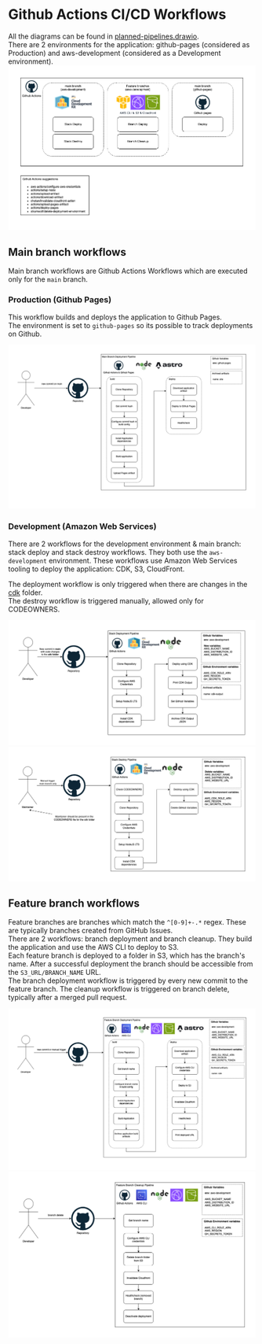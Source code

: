 # Github Actions CI/CD Workflows

All the diagrams can be found in [planned-pipelines.drawio](./planned-pipelines.drawio).  
There are 2 environments for the application: github-pages (considered as Production) and aws-development (considered as a Development environment).  
![Overview of workflows](./high-level-diagram.drawio.png)  

## Main branch workflows
Main branch workflows are Github Actions Workflows which are executed only for the `main` branch.  

### Production (Github Pages)
This workflow builds and deploys the application to Github Pages.  
The environment is set to `github-pages` so its possible to track deployments on Github.

![Github Pages workflow](./main-deploy.drawio.png)  

### Development (Amazon Web Services)
There are 2 workflows for the development environment & main branch: stack deploy and stack destroy workflows. They both use the `aws-development` environment.
These workflows use Amazon Web Services tooling to deploy the application: CDK, S3, CloudFront.  

The deployment workflow is only triggered when there are changes in the [cdk](../../cdk/) folder.  
The destroy workflow is triggered manually, allowed only for CODEOWNERS.  

![AWS CDK Stack Deployment workflow](./stack-deploy.drawio.png)  
![AWS CDK Stack Destroy workflow](./stack-destroy.drawio.png)  

## Feature branch workflows
Feature branches are branches which match the `^[0-9]+-.*` regex. These are typically branches created from GitHub Issues.  
There are 2 workflows: branch deployment and branch cleanup. They build the application and use the AWS CLI to deploy to S3.  
Each feature branch is deployed to a folder in S3, which has the branch's name. After a successful deployment the branch should be accessible from the `S3_URL/BRANCH_NAME` URL.  
The branch deployment workflow is triggered by every new commit to the feature branch.
The cleanup workflow is triggered on branch delete, typically after a merged pull request.

![Feature branch deployment](./branch-deploy.drawio.png)  
![Feature branch cleanup](./branch-cleanup.drawio.png)  
